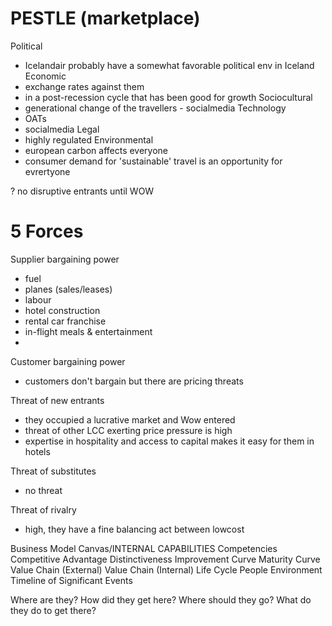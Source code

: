# PESTLE (marketplace)

Political
- Icelandair probably have a somewhat favorable political env in Iceland
Economic
- exchange rates against them
- in a post-recession cycle that has been good for growth
Sociocultural
- generational change of the travellers - socialmedia
Technology
- OATs
- socialmedia
Legal
- highly regulated
Environmental
- european carbon affects everyone
- consumer demand for 'sustainable' travel is an opportunity for evrertyone


? no disruptive entrants until WOW


# 5 Forces

Supplier bargaining power
- fuel
- planes (sales/leases)
- labour
- hotel construction
- rental car franchise
- in-flight meals & entertainment
- 

Customer bargaining power
- customers don't bargain but there are pricing threats

Threat of new entrants
- they occupied a lucrative market and Wow entered
- threat of other LCC exerting price pressure is high
- expertise in hospitality and access to capital makes it easy for them in hotels

Threat of substitutes
- no threat

Threat of rivalry
- high, they have a fine balancing act between lowcost


Business Model Canvas/INTERNAL CAPABILITIES
Competencies
Competitive Advantage
Distinctiveness 
Improvement Curve
Maturity Curve
Value Chain (External)
Value Chain (Internal)
Life Cycle
People
Environment
Timeline of Significant Events


Where are they?
How did they get here?
Where should they go?
What do they do to get there?
